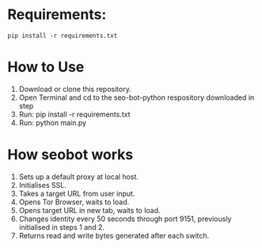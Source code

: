 # Requirements:
```commandline
pip install -r requirements.txt 
```

# How to Use
1. Download or clone this repository.
3. Open Terminal and cd to the seo-bot-python respository downloaded in step 
4. Run: pip install -r requirements.txt  
5. Run: python main.py


# How seobot works
1. Sets up a default proxy at local host.
2. Initialises SSL. 
3. Takes a target URL from user input.
4. Opens Tor Browser, waits to load.
5. Opens target URL in new tab, waits to load.
6. Changes identity every 50 seconds through port 9151, previously initialised in steps 1 and 2.
7. Returns read and write bytes generated after each switch.

